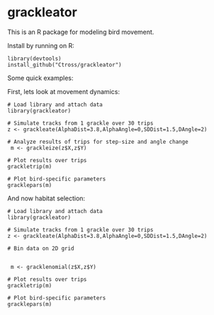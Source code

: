 grackleator
========
This is an R package for modeling bird movement.

Install by running on R:
```{r}
library(devtools)
install_github("Ctross/grackleator")
```

Some quick examples:

First, lets look at movement dynamics:

```{r}
# Load library and attach data
library(grackleator)  

# Simulate tracks from 1 grackle over 30 trips
z <- grackleate(AlphaDist=3.8,AlphaAngle=0,SDDist=1.5,DAngle=2)

# Analyze results of trips for step-size and angle change
 m <- grackleize(z$X,z$Y)
 
# Plot results over trips
grackletrip(m)

# Plot bird-specific parameters
gracklepars(m)
```

And now habitat selection:
```{r}
# Load library and attach data
library(grackleator)  

# Simulate tracks from 1 grackle over 30 trips
z <- grackleate(AlphaDist=3.8,AlphaAngle=0,SDDist=1.5,DAngle=2)

# Bin data on 2D grid


 m <- gracklenomial(z$X,z$Y)
 
# Plot results over trips
grackletrip(m)

# Plot bird-specific parameters
gracklepars(m)
```

